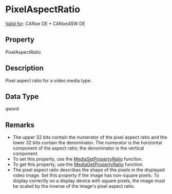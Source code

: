 # PixelAspectRatio

[Valid for](../../../Shared/FeatureAvailability.md): CANoe DE • CANoe4SW DE

## Property

PixelAspectRatio

## Description

Pixel aspect ratio for a video media type.

## Data Type

qword

## Remarks

- The upper 32 bits contain the numerator of the pixel aspect ratio and the lower 32 bits contain the denominator. The numerator is the horizontal component of the aspect ratio; the denominator is the vertical component.
- To set this property, use the [MediaSetPropertyRatio](../Functions/CAPLfunctionMediaSetPropertyRatio.md) function.
- To get this property, use the [MediaGetPropertyRatio](../Functions/CAPLfunctionMediaGetPropertyRatio.md) function.
- The pixel aspect ratio describes the shape of the pixels in the displayed video image. Set this property if the image has non-square pixels. To display correctly on a display device with square pixels, the image must be scaled by the inverse of the image's pixel aspect ratio.
